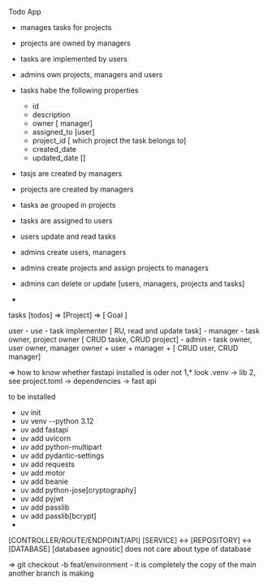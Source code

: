 Todo App

- manages tasks for projects
- projects are owned by managers
- tasks are implemented by users
- admins own projects, managers and users
- tasks habe the following properties
  - id
  - description
  - owner [ manager]
  - assigned_to [user]
  - project_id [ which project the task belongs to]
  - created_date
  - updated_date []

- tasjs are created by managers
- projects are created by managers
- tasks ae grouped in projects
- tasks are assigned to users
- users update and read tasks
- admins create users, managers
- admins create projects and assign projects to managers
- admins can delete or update [users, managers, projects and tasks]
-
  
tasks [todos] => [Project] => [ Goal ]

user - use - task implementer [ RU, read and update task]
     - manager - task owner, project owner [ CRUD taske, CRUD project]
     - admin - task owner, user owner, manager owner + user + manager + [ CRUD user, CRUD manager]

=> how to know whether fastapi installed is oder not
        1,* look .venv -> lib
        2, see project.toml -> dependencies -> fast api

to be installed

- uv init
- uv venv --python 3.12
- uv add fastapi
- uv add uvicorn
- uv add python-multipart
- uv add pydantic-settings
- uv add requests
- uv add motor
- uv add beanie
- uv add python-jose[cryptography]
- uv add pyjwt
- uv add passlib
- uv add passlib[bcrypt]
- 




[CONTROLLER/ROUTE/ENDPOINT/API]  [SERVICE]    <->    [REPOSITORY]  <-> [DATABASE]
[databasee agnostic]
does not care about type of database





=> git checkout -b feat/environment - it is completely the copy of the main another branch is making